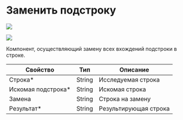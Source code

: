 # Заменить подстроку

![](../../../resources/basic/data/data_strings/image-(100)-(1)-(1)-(1)-(1)-(1)-(1)-(1)-(2)-(170).png)

![](../../../resources/basic/data/data_strings/image-(438).png)

Компонент, осуществляющий замену всех вхождений подстроки в строке.

| Свойство            | Тип    | Описание              |
| ------------------- | ------ | --------------------- |
| Строка\*            | String | Исследуемая строка    |
| Искомая подстрока\* | String | Искомая строка        |
| Замена              | String | Строка на замену      |
| Результат\*         | String | Результирующая строка |
